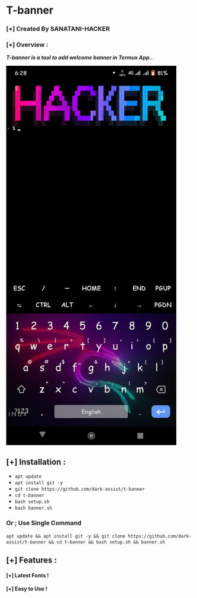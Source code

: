 # T-banner
### [+] Created By SANATANI-HACKER
### [+] Overview :
***T-banner is a tool to add welcome banner in Termux App..***

<img src="https://github.com/dark-assist/Cloudpc/blob/main/Screenshot_20240425_182807.jpg" alt="1" border="0">

## [+] Installation :

* ```apt update```
* ```apt install git -y```
* ```git clone https://github.com/dark-assist/t-banner```
* ```cd t-banner```
* ```bash setup.sh```
* ```bash banner.sh```
### Or ; Use Single Command
```
apt update && apt install git -y && git clone https://github.com/dark-assist/t-banner && cd t-banner && bash setup.sh && banner.sh
```

## [+] Features :
#### [+] Latest Fonts !
#### [+] Easy to Use !
